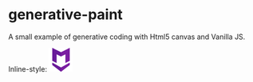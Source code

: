 # generative-paint
A small example of generative coding with Html5 canvas and Vanilla JS.

Inline-style: 
![alt text](https://github.com/adam-p/markdown-here/raw/master/src/common/images/icon48.png "Logo Title Text 1")
